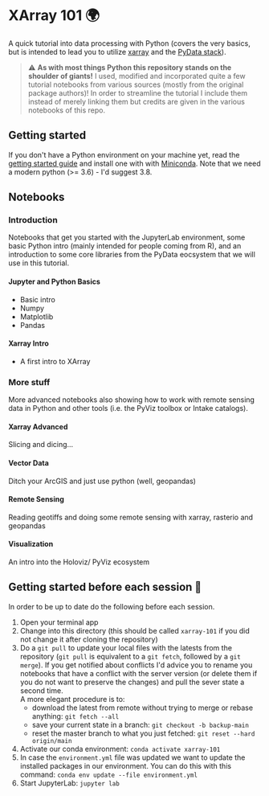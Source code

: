 # XArray 101 🌍
A quick tutorial into data processing with Python (covers the very basics, but is intended to lead you to utilize [xarray](http://xarray.pydata.org/en/stable/) and the [PyData stack](https://pydata.org)). 

> :warning: **As with most things Python this repository stands on the shoulder of giants!** I used, modified and incorporated quite a few tutorial notebooks from various sources (mostly from the original package authors)! In order to streamline the tutorial I include them instead of merely linking them but credits are given in the various notebooks of this repo.   

## Getting started
If you don't have a Python environment on your machine yet, read the [getting started guide](./GETTING_STARTED.md) and install one with with [Miniconda](https://docs.conda.io/en/latest/miniconda.html). Note that we need a modern python (>= 3.6) - I'd suggest 3.8.

## Notebooks

### Introduction
Notebooks that get you started with the JupyterLab environment, some basic Python intro (mainly intended for people coming from R), and an introduction to some core libraries from the PyData eocsystem that we will use in this tutorial.

#### Jupyter and Python Basics
* Basic intro
* Numpy
* Matplotlib
* Pandas

#### Xarray Intro
* A first intro to XArray

### More stuff
More advanced notebooks also showing how to work with remote sensing data in Python 
and other tools (i.e. the PyViz toolbox or Intake catalogs).

#### Xarray Advanced
Slicing and dicing...

#### Vector Data
Ditch your ArcGIS and just use python (well, geopandas)

#### Remote Sensing
Reading geotiffs and doing some remote sensing with xarray, rasterio and geopandas

#### Visualization
An intro into the Holoviz/ PyViz ecosystem



## Getting started before each session 🏁
In order to be up to date do the following before each session.  

1. Open your terminal app
2. Change into this directory (this should be called `xarray-101` if you did not change it after cloning the repository)
3. Do a `git pull` to update your local files with the latests from the repository (`git pull` is equivalent to a `git fetch`, followed by a `git merge`). If you get notified about conflicts I'd advice you to rename you notebooks that have a conflict with the server version (or delete them if you do not want to preserve the changes) and pull the sever state a second time.  
A more elegant procedure is to:  
    - download the latest from remote without trying to merge or rebase anything: `git fetch --all`
    - save your current state in a branch: `git checkout -b backup-main`
    - reset the master branch to what you just fetched: `git reset --hard origin/main`
4. Activate our conda environment: `conda activate xarray-101`
5. In case the `environment.yml` file was updated we want to update the installed packages in our environment. You can do this with this command: `conda env update --file environment.yml` 
6. Start JupyterLab: `jupyter lab`
